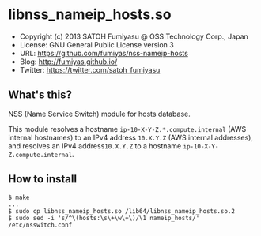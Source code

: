 libnss_nameip_hosts.so
======================================================================

  * Copyright (c) 2013 SATOH Fumiyasu @ OSS Technology Corp., Japan
  * License: GNU General Public License version 3
  * URL: <https://github.com/fumiyas/nss-nameip-hosts>
  * Blog: <http://fumiyas.github.io/>
  * Twitter: <https://twitter.com/satoh_fumiyasu>

What's this?
----------------------------------------------------------------------

NSS (Name Service Switch) module for hosts database.

This module resolves a hostname `ip-10-X-Y-Z.*.compute.internal`
(AWS internal hostnames) to an IPv4 address `10.X.Y.Z`
(AWS internal addresses), and resolves an IPv4 address`10.X.Y.Z`
to a hostname `ip-10-X-Y-Z.compute.internal`.

How to install
----------------------------------------------------------------------

```
$ make
...
$ sudo cp libnss_nameip_hosts.so /lib64/libnss_nameip_hosts.so.2
$ sudo sed -i 's/^\(hosts:\s\+\w\+\)/\1 nameip_hosts/' /etc/nsswitch.conf
```

